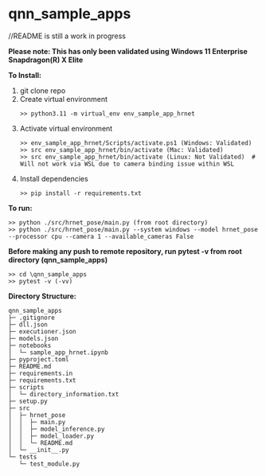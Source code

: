 # qnn_sample_apps
//README is still a work in progress

**Please note: This has only been validated using Windows 11 Enterprise Snapdragon(R) X Elite**

**To Install:**
   1. git clone repo
   2. Create virtual environment
      ```
      >> python3.11 -m virtual_env env_sample_app_hrnet
      ```
   3. Activate virtual environment
      ```
      >> env_sample_app_hrnet/Scripts/activate.ps1 (Windows: Validated)
      >> src env_sample_app_hrnet/bin/activate (Mac: Validated)
      >> src env_sample_app_hrnet/bin/activate (Linux: Not Validated)  # Will not work via WSL due to camera binding issue within WSL
      ```
   4. Install dependencies
      ```
      >> pip install -r requirements.txt
      ```


**To run:** </br>
```
>> python ./src/hrnet_pose/main.py (from root directory)
>> python ./src/hrnet_pose/main.py --system windows --model hrnet_pose --processor cpu --camera 1 --available_cameras False
```

**Before making any push to remote repository, run pytest -v from root directory (qnn_sample_apps)**
```
>> cd \qnn_sample_apps
>> pytest -v (-vv)
```
**Directory Structure:**
```
qnn_sample_apps
├─ .gitignore
├─ dll.json
├─ executioner.json
├─ models.json
├─ notebooks
│  └─ sample_app_hrnet.ipynb
├─ pyproject.toml
├─ README.md
├─ requirements.in
├─ requirements.txt
├─ scripts
│  └─ directory_information.txt
├─ setup.py
├─ src
│  ├─ hrnet_pose
│  │  ├─ main.py
│  │  ├─ model_inference.py
│  │  ├─ model_loader.py
│  │  └─ README.md
│  └─ __init__.py
└─ tests
   └─ test_module.py

```
